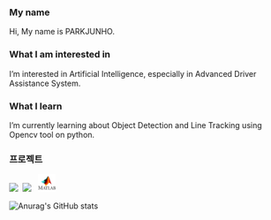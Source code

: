 <h3>My name</h3>
Hi, My name is PARKJUNHO.

<h3>What I am interested in</h3> 
I’m interested in Artificial Intelligence, especially in Advanced Driver Assistance System.

<h3>What I learn</h3> 
I’m currently learning about Object Detection and Line Tracking using Opencv tool on python.

<h3>프로젝트</h3>
<div>
<img src="https://img.shields.io/badge/Python-3766AB?style=flat-square&logo=Python&logoColor=white"/></a>&nbsp;
<img src="https://img.shields.io/badge/C-A8B9CC?style=flat-square&logo=C&logoColor=white"/></a>&nbsp;&nbsp;
<img src="https://raw.githubusercontent.com/github/explore/80688e429a7d4ef2fca1e82350fe8e3517d3494d/topics/matlab/matlab.png" width="32" height="32" class="d-block rounded-1 mr-3 flex-shrink-0" alt="matlab logo">
<div>


![Anurag's GitHub stats](https://github-readme-stats.vercel.app/api?username=PARKJUNHO7265&show_icons=true&theme=radical)
